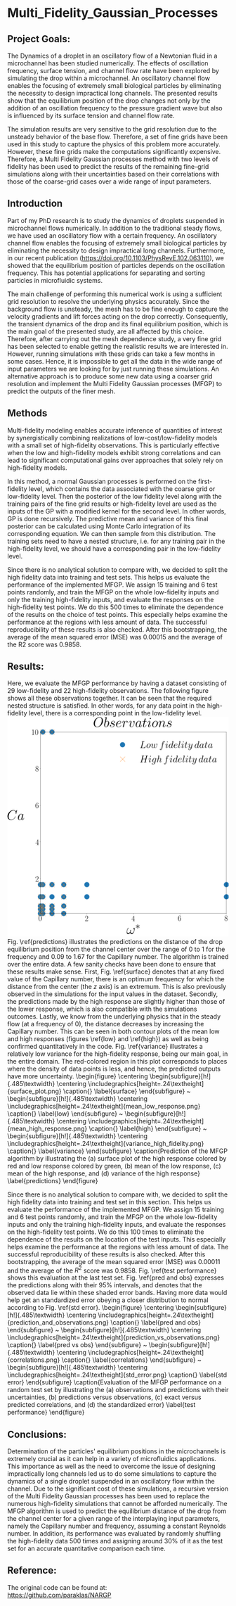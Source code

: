 # Multi_Fidelity_Gaussian_Processes
## Project Goals:
The Dynamics of a droplet in an oscillatory flow of a Newtonian fluid in a microchannel has been studied numerically. The effects of oscillation frequency, surface tension, and channel flow rate have been explored by simulating the drop within a microchannel. An oscillatory channel flow enables the focusing of extremely small biological particles by eliminating the necessity to design impractical long channels. The presented results show that the equilibrium position of the drop changes not only by the addition of an oscillation frequency to the pressure gradient wave but also is influenced by its surface tension and channel flow rate. <br>

The simulation results are very sensitive to the grid resolution due to the unsteady behavior of the base flow. Therefore, a set of fine grids have been used in this study to capture the physics of this problem more accurately. However, these fine grids make the computations significantly expensive. Therefore, a Multi Fidelity Gaussian processes method with two levels of fidelity has been used to predict the results of the remaining fine-grid simulations along with their uncertainties based on their correlations with those of the coarse-grid cases over a wide range of input parameters. 

## Introduction
Part of my PhD research is to study the dynamics of droplets suspended in microchannel flows numerically. In addition to the traditional steady flows, we have used an oscillatory flow with a certain frequency. An oscillatory channel flow enables the focusing of extremely small biological particles by eliminating the necessity to design impractical long channels. Furthermore, in our recent publication (https://doi.org/10.1103/PhysRevE.102.063110), we showed that the equilibrium position of particles depends on the oscillation frequency. This has potential applications for separating and sorting particles in microfluidic systems. <br>

The main challenge of performing this numerical work is using a sufficient grid resolution to resolve the underlying physics accurately. Since the background flow is unsteady, the mesh has to be fine enough to capture the velocity gradients and lift forces acting on the drop correctly. Consequently, the transient dynamics of the drop and its final equilibrium position, which is the main goal of the presented study, are all affected by this choice. Therefore, after carrying out the mesh dependence study, a very fine grid has been selected to enable getting the realistic results we are interested in. However, running simulations with these grids can take a few months in some cases. Hence, it is impossible to get all the data in the wide range of input parameters we are looking for by just running these simulations. An alternative approach is to produce some new data using a coarser grid resolution and implement the Multi Fidelity Gaussian processes (MFGP) to predict the outputs of the finer mesh.


## Methods
Multi-fidelity modeling enables accurate inference of quantities of interest by synergistically combining realizations of low-cost/low-fidelity models with a small set of high-fidelity observations. This is particularly effective when the low and high-fidelity models exhibit strong correlations and can lead to significant computational gains over approaches that solely rely on high-fidelity models. <br>

In this method, a normal Gaussian processes is performed on the first-fidelity level, which contains the data associated with the coarse grid or low-fidelity level. Then the posterior of the low fidelity level along with the training pairs of the fine grid results or high-fidelity level are used as the inputs of the GP with a modified kernel for the second level. In other words, GP is done recursively. The predictive mean and variance of this final posterior can be calculated using Monte Carlo integration of its corresponding equation. We can then sample from this distribution. The training sets need to have a nested structure, i.e. for any training pair in the high-fidelity level, we should have a corresponding pair in the low-fidelity level. <br>

Since there is no analytical solution to compare with, we decided to split the high fidelity data into training and test sets. This helps us evaluate the performance of the implemented MFGP. We assign 15 training and 6 test points randomly, and train the MFGP on the whole low-fidelity inputs and only the training high-fidelity inputs, and evaluate the responses on the high-fidelity test points. We do this 500 times to eliminate the dependence of the results on the choice of test points. This especially helps examine the performance at the regions with less amount of data. The successful reproducibility of these results is also checked. After this bootstrapping, the average of the mean squared error (MSE) was 0.00015 and the average of the R2 score was 0.9858.


## Results:
Here, we evaluate the MFGP performance by having a dataset consisting of 29 low-fidelity and 22 high-fidelity observations. The following figure shows all these observations together. It can be seen that the required nested structure is satisfied. In other words, for any data point in the high-fidelity level, there is a corresponding point in the low-fidelity level. <br>
<img src="https://github.com/alilafzi/Multi_Fidelity_Gaussian_Processes/blob/main/images/Observations.png"> <br>
Fig. \ref{predictions} illustrates the predictions on the distance of the drop equilibrium position from the channel center over the range of 0 to 1 for the frequency and 0.09 to 1.67 for the Capillary number. The algorithm is trained over the entire data. A few sanity checks have been done to ensure that these results make sense. First, Fig. \ref{surface} denotes that at any fixed value of the Capillary number, there is an optimum frequency for which the distance from the center (the $z$ axis) is an extremum. This is also previously observed in the simulations for the input values in the dataset. Secondly, the predictions made by the high response are slightly higher than those of the lower response, which is also compatible with the simulations outcomes. Lastly, we know from the underlying physics that in the steady flow (at a frequency of 0), the distance decreases by increasing the Capillary number. This can be seen in both contour plots of the mean low and high responses (figures \ref{low} and \ref{high}) as well as being confirmed quantitatively in the code. Fig. \ref{variance} illustrates a relatively low variance for the high-fidelity response, being our main goal, in the entire domain. The red-colored region in this plot corresponds to places where the density of data points is less, and hence, the predicted outputs have more uncertainty. 
\begin{figure}
\centering
  \begin{subfigure}[h!]{.485\textwidth}
  \centering
  \includegraphics[height=.24\textheight]{surface_plot.png}
  \caption{}
  \label{surface}
  \end{subfigure}
  ~
  \begin{subfigure}[h!]{.485\textwidth}
  \centering
  \includegraphics[height=.24\textheight]{mean_low_response.png}
  \caption{}
  \label{low}
  \end{subfigure}
  ~
  \begin{subfigure}[h!]{.485\textwidth}
  \centering
  \includegraphics[height=.24\textheight]{mean_high_response.png}
  \caption{}
  \label{high}
  \end{subfigure}
  ~
  \begin{subfigure}[h!]{.485\textwidth}
  \centering
  \includegraphics[height=.24\textheight]{variance_high_fidelity.png}
  \caption{}
  \label{variance}
  \end{subfigure}
   \caption{Prediction of the MFGP algorithm by illustrating the (a) surface plot of the high response colored by red and low response colored by green, (b) mean of the low response, (c) mean of the high response, and (d) variance of the high response}
     \label{predictions}
\end{figure}

Since there is no analytical solution to compare with, we decided to split the high fidelity data into training and test set in this section. This helps us evaluate the performance of the implemented MFGP. We assign 15 training and 6 test points randomly, and train the MFGP on the whole low-fidelity inputs and only the training high-fidelity inputs, and evaluate the responses on the high-fidelity test points. We do this 100 times to eliminate the dependence of the results on the location of the test inputs. This especially helps examine the performance at the regions with less amount of data. The successful reproducibility of these results is also checked. After this bootstrapping, the average of the mean squared error (MSE) was 0.00011 and the average of the $R^2$ score was 0.9858. Fig. \ref{test performance} shows this evaluation at the last test set. Fig. \ref{pred and obs} expresses the predictions along with their 95\% intervals, and denotes that the observed data lie within these shaded error bands. Having more data would help get an standardized error obeying a closer distribution to normal according to Fig. \ref{std error}.
\begin{figure}
\centering
  \begin{subfigure}[h!]{.485\textwidth}
  \centering
  \includegraphics[height=.24\textheight]{prediction_and_observations.png}
  \caption{}
  \label{pred and obs}
  \end{subfigure}
  ~
  \begin{subfigure}[h!]{.485\textwidth}
  \centering
  \includegraphics[height=.24\textheight]{prediction_vs_observations.png}
  \caption{}
  \label{pred vs obs}
  \end{subfigure}
  ~
  \begin{subfigure}[h!]{.485\textwidth}
  \centering
  \includegraphics[height=.24\textheight]{correlations.png}
  \caption{}
  \label{correlations}
  \end{subfigure}
  ~
  \begin{subfigure}[h!]{.485\textwidth}
  \centering
  \includegraphics[height=.24\textheight]{std_error.png}
  \caption{}
  \label{std error}
  \end{subfigure}
   \caption{Evaluation of the MFGP performance on a random test set by illustrating the (a) observations and predictions with their uncertainties, (b) predictions versus observations, (c) exact versus predicted correlations, and (d) the standardized error}
     \label{test performance}
\end{figure}



## Conclusions:
Determination of the particles' equilibrium positions in the microchannels is extremely crucial as it can help in a variety of microfluidics applications. This importance as well as the need to overcome the issue of designing impractically long channels led us to do some simulations to capture the dynamics of a single droplet suspended in an oscillatory flow within the channel. Due to the significant cost of these simulations, a recursive version of the Multi Fidelity Gaussian processes has been used to replace the numerous high-fidelity simulations that cannot be afforded numerically. The MFGP algorithm is used to predict the equilibrium distance of the drop from the channel center for a given range of the interplaying input parameters, namely the Capillary number and frequency, assuming a constant Reynolds number. In addition, its performance was evaluated by randomly shuffling the high-fidelity data 500 times and assigning around 30% of it as the test set for an accurate quantitative comparison each time. 

## Reference:
The original code can be found at: <br>
https://github.com/paraklas/NARGP
